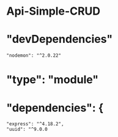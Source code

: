 # Api-Simple-CRUD
# "devDependencies"
    "nodemon": "^2.0.22"
# "type": "module"

# "dependencies": {
    "express": "^4.18.2",
    "uuid": "^9.0.0
